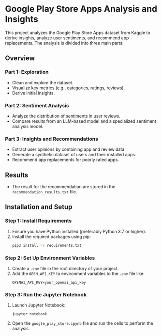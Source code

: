 # Google Play Store Apps Analysis and Insights

This project analyzes the Google Play Store Apps dataset from Kaggle to derive insights, analyze user sentiments, and recommend app replacements. The analysis is divided into three main parts:

## Overview

### Part 1: Exploration
- Clean and explore the dataset.
- Visualize key metrics (e.g., categories, ratings, reviews).
- Derive initial insights.

### Part 2: Sentiment Analysis
- Analyze the distribution of sentiments in user reviews.
- Compare results from an LLM-based model and a specialized sentiment analysis model.

### Part 3: Insights and Recommendations
- Extract user opinions by combining app and review data.
- Generate a synthetic dataset of users and their installed apps.
- Recommend app replacements for poorly rated apps.

## Results
* The result for the recommendation are stored in the `recommendation_results.txt` file.

## Installation and Setup

### Step 1: Install Requirements
1. Ensure you have Python installed (preferably Python 3.7 or higher).
2. Install the required packages using pip:
    ```sh
    pip3 install -r requirements.txt
    ```

### Step 2: Set Up Environment Variables
1. Create a `.env` file in the root directory of your project.
2. Add the `OPEN_API_KEY` to environment variables to the `.env` file like:
    ```env
    OPENAI_API_KEY=your_openai_api_key
    ```

### Step 3: Run the Jupyter Notebook
1. Launch Jupyter Notebook:
    ```sh
    jupyter notebook
    ```
2. Open the `google_play_store.ipynb` file and run the cells to perform the analysis.